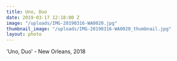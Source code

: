```yaml
---
title: Uno, Duo
date: 2019-03-17 12:18:00 Z
image: "/uploads/IMG-20190316-WA0020.jpg"
thumbnail_image: "/uploads/IMG-20190316-WA0020_thumbnail.jpg"
layout: photo
---
```


'Uno, Duo' - New Orleans, 2018